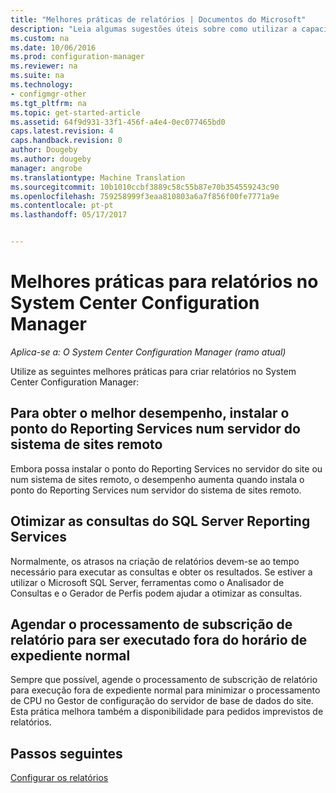 ```yaml
---
title: "Melhores práticas de relatórios | Documentos do Microsoft"
description: "Leia algumas sugestões úteis sobre como utilizar a capacidade de criação de relatórios do System Center Configuration Manager."
ms.custom: na
ms.date: 10/06/2016
ms.prod: configuration-manager
ms.reviewer: na
ms.suite: na
ms.technology:
- configmgr-other
ms.tgt_pltfrm: na
ms.topic: get-started-article
ms.assetid: 64f9d931-33f1-456f-a4e4-0ec077465bd0
caps.latest.revision: 4
caps.handback.revision: 0
author: Dougeby
ms.author: dougeby
manager: angrobe
ms.translationtype: Machine Translation
ms.sourcegitcommit: 10b1010ccbf3889c58c55b87e70b354559243c90
ms.openlocfilehash: 759258999f3eaa810803a6a7f856f00fe7771a9e
ms.contentlocale: pt-pt
ms.lasthandoff: 05/17/2017


---
```

# <a name="best-practices-for-reporting-in-system-center-configuration-manager"></a>Melhores práticas para relatórios no System Center Configuration Manager

*Aplica-se a: O System Center Configuration Manager (ramo atual)*

Utilize as seguintes melhores práticas para criar relatórios no System Center Configuration Manager:  

## <a name="for-best-performance-install-the-reporting-services-point-on-a-remote-site-system-server"></a>Para obter o melhor desempenho, instalar o ponto do Reporting Services num servidor do sistema de sites remoto  
 Embora possa instalar o ponto do Reporting Services no servidor do site ou num sistema de sites remoto, o desempenho aumenta quando instala o ponto do Reporting Services num servidor do sistema de sites remoto.  

## <a name="optimize-sql-server-reporting-services-queries"></a>Otimizar as consultas do SQL Server Reporting Services  
 Normalmente, os atrasos na criação de relatórios devem-se ao tempo necessário para executar as consultas e obter os resultados. Se estiver a utilizar o Microsoft SQL Server, ferramentas como o Analisador de Consultas e o Gerador de Perfis podem ajudar a otimizar as consultas.  

## <a name="schedule-report-subscription-processing-to-run-outside-standard-office-hours"></a>Agendar o processamento de subscrição de relatório para ser executado fora do horário de expediente normal  
 Sempre que possível, agende o processamento de subscrição de relatório para execução fora de expediente normal para minimizar o processamento de CPU no Gestor de configuração do servidor de base de dados do site. Esta prática melhora também a disponibilidade para pedidos imprevistos de relatórios.  

## <a name="next-steps"></a>Passos seguintes
[Configurar os relatórios](configuring-reporting.md)

